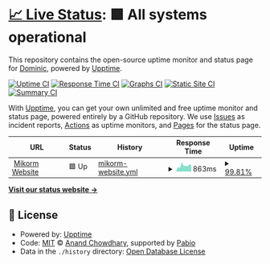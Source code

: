 # [📈 Live Status](https://status.mikorm.app): <!--live status--> **🟩 All systems operational**

This repository contains the open-source uptime monitor and status page for [Dominic](https://dominic-ktz.de), powered by [Upptime](https://github.com/upptime/upptime).

[![Uptime CI](https://github.com/Dominic-ktz/mikorm-upptime/workflows/Uptime%20CI/badge.svg)](https://github.com/Dominic-ktz/mikorm-upptime/actions?query=workflow%3A%22Uptime+CI%22)
[![Response Time CI](https://github.com/Dominic-ktz/mikorm-upptime/workflows/Response%20Time%20CI/badge.svg)](https://github.com/Dominic-ktz/mikorm-upptime/actions?query=workflow%3A%22Response+Time+CI%22)
[![Graphs CI](https://github.com/Dominic-ktz/mikorm-upptime/workflows/Graphs%20CI/badge.svg)](https://github.com/Dominic-ktz/mikorm-upptime/actions?query=workflow%3A%22Graphs+CI%22)
[![Static Site CI](https://github.com/Dominic-ktz/mikorm-upptime/workflows/Static%20Site%20CI/badge.svg)](https://github.com/Dominic-ktz/mikorm-upptime/actions?query=workflow%3A%22Static+Site+CI%22)
[![Summary CI](https://github.com/Dominic-ktz/mikorm-upptime/workflows/Summary%20CI/badge.svg)](https://github.com/Dominic-ktz/mikorm-upptime/actions?query=workflow%3A%22Summary+CI%22)

With [Upptime](https://upptime.js.org), you can get your own unlimited and free uptime monitor and status page, powered entirely by a GitHub repository. We use [Issues](https://github.com/Dominic-ktz/mikorm-upptime/issues) as incident reports, [Actions](https://github.com/Dominic-ktz/mikorm-upptime/actions) as uptime monitors, and [Pages](https://status.mikorm.app) for the status page.

<!--start: status pages-->
<!-- This summary is generated by Upptime (https://github.com/upptime/upptime) -->
<!-- Do not edit this manually, your changes will be overwritten -->
<!-- prettier-ignore -->
| URL | Status | History | Response Time | Uptime |
| --- | ------ | ------- | ------------- | ------ |
| <img alt="" src="https://icons.duckduckgo.com/ip3/mikorm.app.ico" height="13"> [Mikorm Website](https://mikorm.app) | 🟩 Up | [mikorm-website.yml](https://github.com/Dominic-ktz/mikorm-upptime/commits/HEAD/history/mikorm-website.yml) | <details><summary><img alt="Response time graph" src="./graphs/mikorm-website/response-time-week.png" height="20"> 863ms</summary><br><a href="https://status.mikorm.app/history/mikorm-website"><img alt="Response time 481" src="https://img.shields.io/endpoint?url=https%3A%2F%2Fraw.githubusercontent.com%2FDominic-ktz%2Fmikorm-upptime%2FHEAD%2Fapi%2Fmikorm-website%2Fresponse-time.json"></a><br><a href="https://status.mikorm.app/history/mikorm-website"><img alt="24-hour response time 1043" src="https://img.shields.io/endpoint?url=https%3A%2F%2Fraw.githubusercontent.com%2FDominic-ktz%2Fmikorm-upptime%2FHEAD%2Fapi%2Fmikorm-website%2Fresponse-time-day.json"></a><br><a href="https://status.mikorm.app/history/mikorm-website"><img alt="7-day response time 863" src="https://img.shields.io/endpoint?url=https%3A%2F%2Fraw.githubusercontent.com%2FDominic-ktz%2Fmikorm-upptime%2FHEAD%2Fapi%2Fmikorm-website%2Fresponse-time-week.json"></a><br><a href="https://status.mikorm.app/history/mikorm-website"><img alt="30-day response time 567" src="https://img.shields.io/endpoint?url=https%3A%2F%2Fraw.githubusercontent.com%2FDominic-ktz%2Fmikorm-upptime%2FHEAD%2Fapi%2Fmikorm-website%2Fresponse-time-month.json"></a><br><a href="https://status.mikorm.app/history/mikorm-website"><img alt="1-year response time 481" src="https://img.shields.io/endpoint?url=https%3A%2F%2Fraw.githubusercontent.com%2FDominic-ktz%2Fmikorm-upptime%2FHEAD%2Fapi%2Fmikorm-website%2Fresponse-time-year.json"></a></details> | <details><summary><a href="https://status.mikorm.app/history/mikorm-website">99.81%</a></summary><a href="https://status.mikorm.app/history/mikorm-website"><img alt="All-time uptime 99.95%" src="https://img.shields.io/endpoint?url=https%3A%2F%2Fraw.githubusercontent.com%2FDominic-ktz%2Fmikorm-upptime%2FHEAD%2Fapi%2Fmikorm-website%2Fuptime.json"></a><br><a href="https://status.mikorm.app/history/mikorm-website"><img alt="24-hour uptime 100.00%" src="https://img.shields.io/endpoint?url=https%3A%2F%2Fraw.githubusercontent.com%2FDominic-ktz%2Fmikorm-upptime%2FHEAD%2Fapi%2Fmikorm-website%2Fuptime-day.json"></a><br><a href="https://status.mikorm.app/history/mikorm-website"><img alt="7-day uptime 99.81%" src="https://img.shields.io/endpoint?url=https%3A%2F%2Fraw.githubusercontent.com%2FDominic-ktz%2Fmikorm-upptime%2FHEAD%2Fapi%2Fmikorm-website%2Fuptime-week.json"></a><br><a href="https://status.mikorm.app/history/mikorm-website"><img alt="30-day uptime 99.96%" src="https://img.shields.io/endpoint?url=https%3A%2F%2Fraw.githubusercontent.com%2FDominic-ktz%2Fmikorm-upptime%2FHEAD%2Fapi%2Fmikorm-website%2Fuptime-month.json"></a><br><a href="https://status.mikorm.app/history/mikorm-website"><img alt="1-year uptime 99.95%" src="https://img.shields.io/endpoint?url=https%3A%2F%2Fraw.githubusercontent.com%2FDominic-ktz%2Fmikorm-upptime%2FHEAD%2Fapi%2Fmikorm-website%2Fuptime-year.json"></a></details>

<!--end: status pages-->

[**Visit our status website →**](https://status.mikorm.app)

## 📄 License

- Powered by: [Upptime](https://github.com/upptime/upptime)
- Code: [MIT](./LICENSE) © [Anand Chowdhary](https://anandchowdhary.com), supported by [Pabio](https://pabio.com)
- Data in the `./history` directory: [Open Database License](https://opendatacommons.org/licenses/odbl/1-0/)
